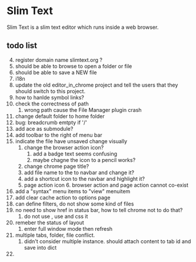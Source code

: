 # Slim Text

Slim Text is a slim text editor which runs inside a web browser.


## todo list

4. register domain name slimtext.org ?
7. should be able to browse to open a folder or file
8. should be able to save a NEW file
10. i18n
13. update the old editor_in_chrome project and tell the users that they should switch to this project.
17. how to hanlde symbol links?
23. check the correctness of path
    1. wrong path cause the File Manager plugin crash
24. change default folder to home folder
25. bug: breadcrumb emtpty if '/'
27. add ace as submodule?
29. add toolbar to the right of menu bar
32. indicate the file have unsaved change visually
    1. change the browser action icon?
        1. add a badge text seems confusing
        2. maybe chagne the icon to a pencil works?
    2. change chrome page title?
    3. add file name to the to navbar and change it?
    4. add a shortcut icon to the navbar and highlight it?
    5. page action icon
        6. browser action and page action cannot co-exist
33. add a "syntax" menu items to "view" menuitem
34. add clear cache action to options page
35. can define filters, do not show some kind of files
36. no need to show href in status bar, how to tell chrome not to do that?
    1. do not use <a>, use <span> and css it
37. remeber the status of layout
    1. enter full window mode then refresh
38. multiple tabs, folder, file conflict.
    1. didn't consider multiple instance. should attach content to tab id and save into dict
39.
